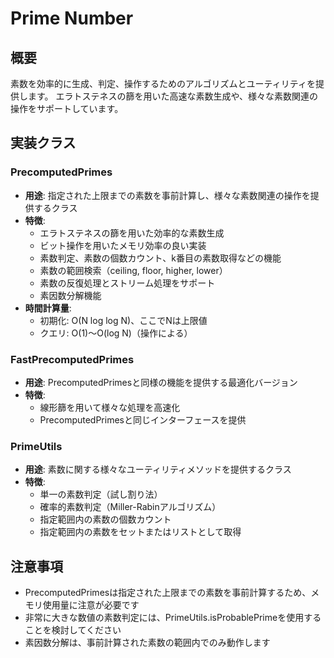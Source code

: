 # Prime Number

## 概要

素数を効率的に生成、判定、操作するためのアルゴリズムとユーティリティを提供します。
エラトステネスの篩を用いた高速な素数生成や、様々な素数関連の操作をサポートしています。

## 実装クラス

### PrecomputedPrimes

- **用途**: 指定された上限までの素数を事前計算し、様々な素数関連の操作を提供するクラス
- **特徴**:
	- エラトステネスの篩を用いた効率的な素数生成
	- ビット操作を用いたメモリ効率の良い実装
	- 素数判定、素数の個数カウント、k番目の素数取得などの機能
	- 素数の範囲検索（ceiling, floor, higher, lower）
	- 素数の反復処理とストリーム処理をサポート
	- 素因数分解機能
- **時間計算量**:
	- 初期化: O(N log log N)、ここでNは上限値
	- クエリ: O(1)〜O(log N)（操作による）

### FastPrecomputedPrimes

- **用途**: PrecomputedPrimesと同様の機能を提供する最適化バージョン
- **特徴**:
	- 線形篩を用いて様々な処理を高速化
	- PrecomputedPrimesと同じインターフェースを提供

### PrimeUtils

- **用途**: 素数に関する様々なユーティリティメソッドを提供するクラス
- **特徴**:
	- 単一の素数判定（試し割り法）
	- 確率的素数判定（Miller-Rabinアルゴリズム）
	- 指定範囲内の素数の個数カウント
	- 指定範囲内の素数をセットまたはリストとして取得

## 注意事項

- PrecomputedPrimesは指定された上限までの素数を事前計算するため、メモリ使用量に注意が必要です
- 非常に大きな数値の素数判定には、PrimeUtils.isProbablePrimeを使用することを検討してください
- 素因数分解は、事前計算された素数の範囲内でのみ動作します